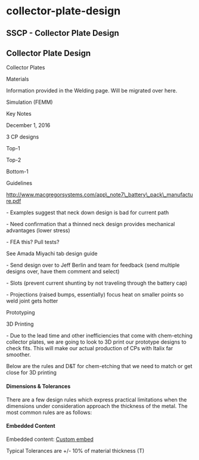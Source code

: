 # collector-plate-design

## SSCP - Collector Plate Design

## Collector Plate Design

Collector Plates

Materials

Information provided in the Welding page. Will be migrated over here.

Simulation (FEMM)

Key Notes

December 1, 2016

3 CP designs

Top-1

Top-2

Bottom-1

Guidelines

http://www.macgregorsystems.com/app\_note7\_battery\_pack\_manufacture.pdf

&#x20;   \- Examples suggest that neck down design is bad for current path

&#x20;   \- Need confirmation that a thinned neck design provides mechanical advantages (lower stress)

&#x20;           \- FEA this? Pull tests?

See Amada Miyachi tab design guide

&#x20;   \- Send design over to Jeff Berlin and team for feedback (send multiple designs over, have them comment and select)

&#x20;   \- Slots (prevent current shunting by not traveling through the battery cap)

&#x20;   \- Projections (raised bumps, essentially) focus heat on smaller points so weld joint gets hotter

Prototyping

&#x20;   3D Printing

&#x20;       \- Due to the lead time and other inefficiencies that come with chem-etching collector plates, we are going to look to 3D print our prototype designs to check fits. This will make our actual production of CPs with Italix far smoother.

Below are the rules and D\&T for chem-etching that we need to match or get close for 3D printing

#### Dimensions & Tolerances

There are a few design rules which express practical limitations when the dimensions under consideration approach the thickness of the metal. The most common rules are as follows:

#### Embedded Content

Embedded content: [Custom embed](collector-plate-design.md)

&#x20;Typical Tolerances are +/- 10% of material thickness (T)

